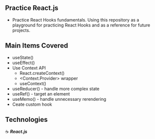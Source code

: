## Practice React.js

- Practice React Hooks fundamentals. Using this repository as a playground for practicing React Hooks and as a reference for future projects.

## Main Items Covered

- useState()
- useEffect()
- Use Context API
  - React.createContext()
  - <Context.Provider> wrapper
  - useContext()
- useReducer() - handle more complex state
- useRef() - target an element
- useMemo() - handle unnecessary rerendering
- Ceate custom hook

## Technologies

:coffee: **_React.js_**
